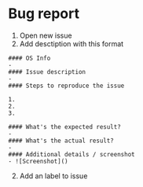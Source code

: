 # Bug report

1. Open new issue
2. Add desctiption with this format
```
#### OS Info
- 
#### Issue description
- 
#### Steps to reproduce the issue

1.  
2. 
3. 

#### What's the expected result?
-
#### What's the actual result?
-
#### Additional details / screenshot
- ![Screenshot]()
```
2. Add an label to issue
